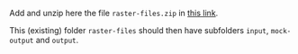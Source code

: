 Add and unzip here the file `raster-files.zip` in [this link](https://rodekruis.sharepoint.com/sites/510-CRAVK-510/_layouts/15/guestaccess.aspx?folderid=0fa454e6dc0024dbdba7a178655bdc216&authkey=AcqhM85JHZY8cc6H7BTKgO0&expiration=2021-11-29T23%3A00%3A00.000Z&e=qkUx50).

This (existing) folder `raster-files` should then have subfolders `input`, `mock-output` and `output`.
